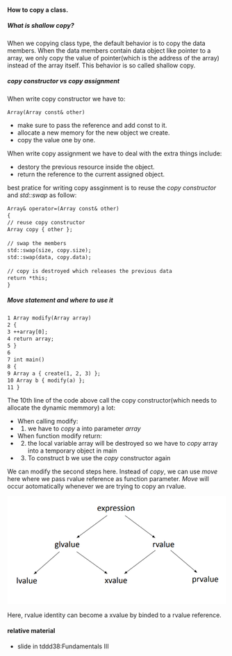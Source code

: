 

#### How to copy a class.
##### What is shallow copy?

When we copying class type, the default behavior is to copy the data members. When the data members contain data object like pointer to a array, we only copy the value of pointer(which is the address of the array) instead of the array itself. This behavior is so called shallow copy.


##### copy constructor vs copy assignment

When write copy constructor we have to:
```
Array(Array const& other)
```
- make sure to pass the reference and add const to it.
- allocate a new memory for the new object we create.
- copy the value one by one.

When write copy assignment we have to deal with the extra things include:

- destory the previous resource inside the object.
- return the reference to the current assigned object.

best pratice for writing copy assginment is to reuse the *copy constructor* and *std::swap* as follow:

 ```
Array& operator=(Array const& other)
 {
 // reuse copy constructor
 Array copy { other };

 // swap the members
 std::swap(size, copy.size);
 std::swap(data, copy.data);

 // copy is destroyed which releases the previous data
return *this;
}
 ```

##### Move statement and where to use it

```
1 Array modify(Array array)
2 {
3 ++array[0];
4 return array;
5 }
6
7 int main()
8 {
9 Array a { create(1, 2, 3) };
10 Array b { modify(a) };
11 }
```

The 10th line of the code above call the copy constructor(which needs to allocate the dynamic memmory) a lot:

- When calling modify: 
- 1. we have to _copy_ a into parameter *array*
- When function modify return:
- 2. the local variable array will be destroyed so we have to _copy_ array into a temporary object in main 
- 3. To construct b we use the _copy_ constructor again

We can modify the second steps here. Instead of _copy_, we can use _move_ here where we pass rvalue reference as function parameter. _Move_ will occur aotomatically whenever we are trying to copy an rvalue.

![Picture of Value categories](./picture/category.png)

Here, rvalue identity can become a xvalue by binded to a rvalue reference.






#### relative material
- slide in tddd38:Fundamentals III 